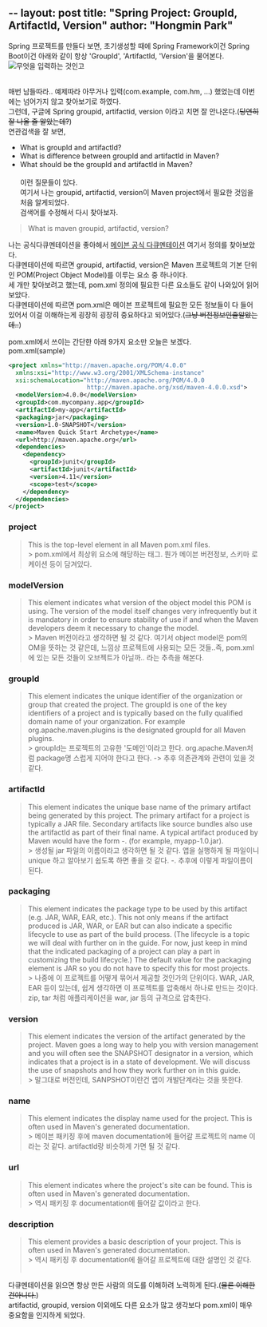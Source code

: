 --
layout: post
title: "Spring Project: GroupId, ArtifactId, Version"
author: "Hongmin Park"
---
Spring 프로젝트를 만들다 보면, 초기생성할 때에 Spring Framework이건 Spring Boot이건 아래와 같이 항상 'GroupId', 'ArtifactId, 'Version'을 물어본다.<br>
![무엇을 입력하는 것인고](https://user-images.githubusercontent.com/21957275/63358312-cbef7980-c3a5-11e9-8827-eab65523d4e7.png)<br><br>

매번 남들따라.. 예제따라 아무거나 입력(com.example, com.hm, ...) 했었는데 이번에는 넘어가지 않고 찾아보기로 하였다.<br>
그런데, 구글에 Spring groupid, artifactid, version 이라고 치면 잘 안나온다.(~~당연히 잘 나올 줄 알았는데?~~)<br>
연관검색을 잘 보면, 
- What is groupId and artifactId?
- What is difference between groupId and artifactId in Maven?
- What should be the groupId and artifactId in Maven?
<br><br>
이런 질문들이 있다.<br>
여기서 나는 groupid, artifactid, version이 Maven project에서 필요한 것임을 처음 알게되었다.<br>
검색어를 수정해서 다시 찾아보자.<br>
> What is maven groupid, artifactid, version?

나는 공식다큐멘테이션을 좋아헤서 [메이븐 공식 다큐멘테이션](https://maven.apache.org/guides/getting-started) 여기서 정의를 찾아보았다.<br>
다큐멘테이션에 따르면 groupid, artifactid, version은 Maven 프로젝트의 기본 단위인 POM(Project Object Model)를 이루는 요소 중 하나이다.<br>
세 개만 찾아보려고 했는데, pom.xml 정의에 필요한 다른 요소들도 같이 나와있어 읽어보았다.<br>
다큐멘테이션에 따르면 pom.xml은 메이븐 프로젝트에 필요한 모든 정보들이 다 들어있어서 이걸 이해하는게 굉장히 굉장히 중요하다고 되어있다.(~~그냥 버전정보인줄알았는데..~~)
<br>

pom.xml에서 쓰이는 간단한 아래 9가지 요소만 오늘은 보겠다.<br>
pom.xml(sample)
```xml
<project xmlns="http://maven.apache.org/POM/4.0.0"
  xmlns:xsi="http://www.w3.org/2001/XMLSchema-instance"
  xsi:schemaLocation="http://maven.apache.org/POM/4.0.0
                      http://maven.apache.org/xsd/maven-4.0.0.xsd">
  <modelVersion>4.0.0</modelVersion>
  <groupId>com.mycompany.app</groupId>
  <artifactId>my-app</artifactId>
  <packaging>jar</packaging>
  <version>1.0-SNAPSHOT</version>
  <name>Maven Quick Start Archetype</name>
  <url>http://maven.apache.org</url>
  <dependencies>
    <dependency>
      <groupId>junit</groupId>
      <artifactId>junit</artifactId>
      <version>4.11</version>
      <scope>test</scope>
    </dependency>
  </dependencies>
</project>
```

### project
> This is the top-level element in all Maven pom.xml files.
<br>> pom.xml에서 최상위 요소에 해당하는 태그. 뭔가 메이븐 버전정보, 스키마 로케이션 등이 담겨있다. 
### modelVersion
> This element indicates what version of the object model this POM is using. The version of the model itself changes very infrequently but it is mandatory in order to ensure stability of use if and when the Maven developers deem it necessary to change the model.
<br>> Maven 버전이라고 생각하면 될 것 같다. 여기서 object model은 pom의 OM을 뜻하는 것 같은데, 느낌상 프로젝트에 사용되는 모든 것들..즉, pom.xml에 있는 모든 것들이 오브젝트가 아닐까.. 라는 추측을 해본다.
### groupId
> This element indicates the unique identifier of the organization or group that created the project. The groupId is one of the key identifiers of a project and is typically based on the fully qualified domain name of your organization. For example org.apache.maven.plugins is the designated groupId for all Maven plugins.
<br>> groupId는 프로젝트의 고유한 '도메인'이라고 한다. org.apache.Maven처럼 package명 스럽게 지어야 한다고 한다. -> 추후 의존관계와 관련이 있을 것 같다.
### artifactId
> This element indicates the unique base name of the primary artifact being generated by this project. The primary artifact for a project is typically a JAR file. Secondary artifacts like source bundles also use the artifactId as part of their final name. A typical artifact produced by Maven would have the form <artifactId>-<version>.<extension> (for example, myapp-1.0.jar).
<br>> 생성될 jar 파일의 이름이라고 생각하면 될 것 같다. 앱을 실행하게 될 파일이니 unique 하고 알아보기 쉽도록 하면 좋을 것 같다. <artifactId>-<version>.<extension> 추후에 이렇게 파일이름이 된다.
### packaging 
> This element indicates the package type to be used by this artifact (e.g. JAR, WAR, EAR, etc.). This not only means if the artifact produced is JAR, WAR, or EAR but can also indicate a specific lifecycle to use as part of the build process. (The lifecycle is a topic we will deal with further on in the guide. For now, just keep in mind that the indicated packaging of a project can play a part in customizing the build lifecycle.) The default value for the packaging element is JAR so you do not have to specify this for most projects.
<br>> 나중에 이 프로젝트를 어떻게 묶어서 제공할 것인가의 단위이다. WAR, JAR, EAR 등이 있는데, 쉽게 생각하면 이 프로젝트를 압축해서 하나로 만드는 것이다. zip, tar 처럼 애플리케이션을 war, jar 등의 규격으로 압축한다.
### version 
> This element indicates the version of the artifact generated by the project. Maven goes a long way to help you with version management and you will often see the SNAPSHOT designator in a version, which indicates that a project is in a state of development. We will discuss the use of snapshots and how they work further on in this guide.
<br>> 말그대로 버전인데, SANPSHOT이란건 앱이 개발단계라는 것을 뜻한다. 
### name 
> This element indicates the display name used for the project. This is often used in Maven's generated documentation.
<br>> 메이븐 패키징 후에 maven documentation에 들어갈 프로젝트의 name 이라는 것 같다. artifactId랑 비슷하게 가면 될 것 같다. 
### url 
> This element indicates where the project's site can be found. This is often used in Maven's generated documentation.
<br>> 역시 패키징 후 documentation에 들어갈 값이라고 한다. 
### description 
> This element provides a basic description of your project. This is often used in Maven's generated documentation.
<br>> 역시 패키징 후 documentation에 들어갈 프로젝트에 대한 설명인 것 같다.
<br><br>

다큐멘테이션을 읽으면 항상 만든 사람의 의도를 이해하려 노력하게 된다.(~~물론 이해한건아니다.~~)<br>
artifactid, groupid, version 이외에도 다른 요소가 많고 생각보다 pom.xml이 매우 중요함을 인지하게 되었다. <br>

